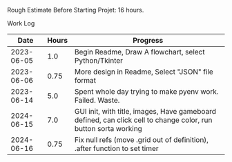 
Rough Estimate Before Starting Projet: 16 hours. 

Work Log 

| Date       | Hours | Progress |
|------------|-------|----------|
| 2023-06-05 | 1.0   | Begin Readme, Draw A flowchart, select Python/Tkinter     | 
| 2023-06-06 | 0.75  | More design in Readme, Select "JSON" file format          |
| 2023-06-14 | 5.0   | Spent whole day trying to make pyenv work. Failed. Waste. |
| 2024-06-15 | 7.0   | GUI init, with title, images, Have gameboard defined, can click cell to change color, run button sorta working |
| 2024-06-16 | 0.75  | Fix null refs (move .grid out of definition), .after function to set timer |
